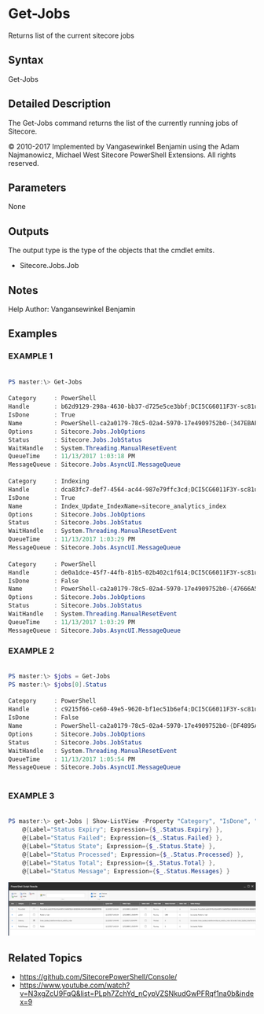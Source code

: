 # Get-Jobs
 
Returns list of the current sitecore jobs 

## Syntax 
 
Get-Jobs

 
## Detailed Description 
 
The Get-Jobs command returns the list of the currently running jobs of Sitecore.
 
© 2010-2017 Implemented by Vangasewinkel Benjamin using the Adam Najmanowicz, Michael West Sitecore PowerShell Extensions. All rights reserved. 
 
## Parameters 
 
None
 
## Outputs 
 
The output type is the type of the objects that the cmdlet emits. 
 
* Sitecore.Jobs.Job 
 
## Notes 
 
Help Author: Vangansewinkel Benjamin
 
## Examples 
 
### EXAMPLE 1 
 
 
```powershell   
 
PS master:\> Get-Jobs

Category     : PowerShell
Handle       : b62d9129-298a-4630-bb37-d725e5ce3bbf;DCI5CG6011F3Y-sc81u3contact
IsDone       : True
Name         : PowerShell-ca2a0179-78c5-02a4-5970-17e4909752b0-{347EBAF8-6BE2-4ABC-91D0-36B36FCF414B}
Options      : Sitecore.Jobs.JobOptions
Status       : Sitecore.Jobs.JobStatus
WaitHandle   : System.Threading.ManualResetEvent
QueueTime    : 11/13/2017 1:03:18 PM
MessageQueue : Sitecore.Jobs.AsyncUI.MessageQueue
 
Category     : Indexing
Handle       : dca83fc7-def7-4564-ac44-987e79ffc3cd;DCI5CG6011F3Y-sc81u3contact
IsDone       : True
Name         : Index_Update_IndexName=sitecore_analytics_index
Options      : Sitecore.Jobs.JobOptions
Status       : Sitecore.Jobs.JobStatus
WaitHandle   : System.Threading.ManualResetEvent
QueueTime    : 11/13/2017 1:03:29 PM
MessageQueue : Sitecore.Jobs.AsyncUI.MessageQueue
 
Category     : PowerShell
Handle       : de0a1dce-45f7-44fb-81b5-02b402c1f614;DCI5CG6011F3Y-sc81u3contact
IsDone       : False
Name         : PowerShell-ca2a0179-78c5-02a4-5970-17e4909752b0-{47666A58-890B-4D13-8F15-3348643750E4}
Options      : Sitecore.Jobs.JobOptions
Status       : Sitecore.Jobs.JobStatus
WaitHandle   : System.Threading.ManualResetEvent
QueueTime    : 11/13/2017 1:03:29 PM
MessageQueue : Sitecore.Jobs.AsyncUI.MessageQueue
``` 
 
### EXAMPLE 2 
 
 
 
```powershell   
 
PS master:\> $jobs = Get-Jobs
PS master:\> $jobs[0].Status

Category     : PowerShell
Handle       : c9215f66-ce60-49e5-9620-bf1ec51b6ef4;DCI5CG6011F3Y-sc81u3contact
IsDone       : False
Name         : PowerShell-ca2a0179-78c5-02a4-5970-17e4909752b0-{DF4895A6-3EBB-4A2A-9756-3A0EF4B96396}
Options      : Sitecore.Jobs.JobOptions
Status       : Sitecore.Jobs.JobStatus
WaitHandle   : System.Threading.ManualResetEvent
QueueTime    : 11/13/2017 1:05:54 PM
MessageQueue : Sitecore.Jobs.AsyncUI.MessageQueue
 
``` 
 
### EXAMPLE 3 
 
 
 
```powershell   
 
PS master:\> get-Jobs | Show-ListView -Property "Category", "IsDone", "Name", "QueueTime", `
	@{Label="Status Expiry"; Expression={$_.Status.Expiry} },
	@{Label="Status Failed"; Expression={$_.Status.Failed} },
	@{Label="Status State"; Expression={$_.Status.State} },
	@{Label="Status Processed"; Expression={$_.Status.Processed} },
	@{Label="Status Total"; Expression={$_.Status.Total} },
	@{Label="Status Message"; Expression={$_.Status.Messages} }
``` 

![Example 3](../../images/screenshots/get-jobs-listview.png) 

 
## Related Topics 
 

* <a href='https://github.com/SitecorePowerShell/Console/' target='_blank'>https://github.com/SitecorePowerShell/Console/</a><br/>
* <a href='https://www.youtube.com/watch?v=N3xgZcU9FqQ&list=PLph7ZchYd_nCypVZSNkudGwPFRqf1na0b&index=9' target='_blank'>https://www.youtube.com/watch?v=N3xgZcU9FqQ&list=PLph7ZchYd_nCypVZSNkudGwPFRqf1na0b&index=9</a><br/>
